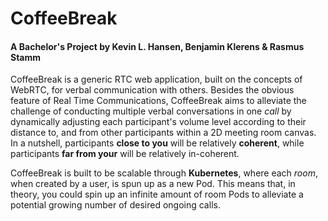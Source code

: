 # CoffeeBreak
#### A Bachelor's Project by Kevin L. Hansen, Benjamin Klerens & Rasmus Stamm
CoffeeBreak is a generic RTC web application, built on the concepts of WebRTC, for verbal communication with others. Besides the obvious feature of Real Time Communications, CoffeeBreak aims to alleviate the challenge of conducting multiple verbal conversations in one *call* by dynamically adjusting each participant's volume level according to their distance to, and from other participants within a 2D meeting room canvas. In a nutshell, participants **close to you** will be relatively **coherent**, while participants **far from your** will be relatively in-coherent.

CoffeeBreak is built to be scalable through **Kubernetes**, where each *room*, when created by a user, is spun up as a new Pod. This means that, in theory, you could spin up an infinite amount of room Pods to alleviate a potential growing number of desired ongoing calls.
